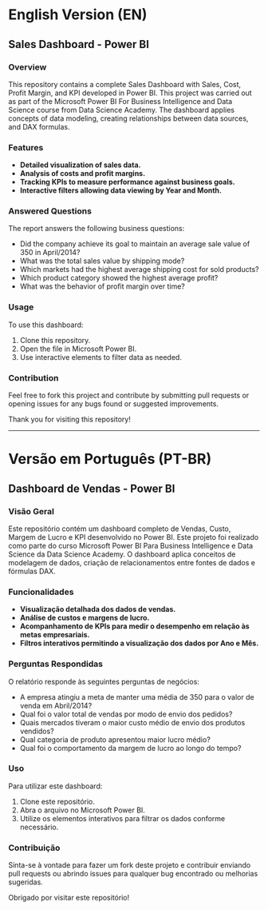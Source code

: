 # English Version (EN)

## Sales Dashboard - Power BI

### Overview
This repository contains a complete Sales Dashboard with Sales, Cost, Profit Margin, and KPI developed in Power BI. This project was carried out as part of the Microsoft Power BI For Business Intelligence and Data Science course from Data Science Academy. The dashboard applies concepts of data modeling, creating relationships between data sources, and DAX formulas.

### Features
- **Detailed visualization of sales data.**
- **Analysis of costs and profit margins.**
- **Tracking KPIs to measure performance against business goals.**
- **Interactive filters allowing data viewing by Year and Month.**

### Answered Questions
The report answers the following business questions:
- Did the company achieve its goal to maintain an average sale value of 350 in April/2014?
- What was the total sales value by shipping mode?
- Which markets had the highest average shipping cost for sold products?
- Which product category showed the highest average profit?
- What was the behavior of profit margin over time?

### Usage
To use this dashboard:
1. Clone this repository.
2. Open the file in Microsoft Power BI.
3. Use interactive elements to filter data as needed.

### Contribution
Feel free to fork this project and contribute by submitting pull requests or opening issues for any bugs found or suggested improvements.

Thank you for visiting this repository!

---

# Versão em Português (PT-BR)

## Dashboard de Vendas - Power BI

### Visão Geral
Este repositório contém um dashboard completo de Vendas, Custo, Margem de Lucro e KPI desenvolvido no Power BI. Este projeto foi realizado como parte do curso Microsoft Power BI Para Business Intelligence e Data Science da Data Science Academy. O dashboard aplica conceitos de modelagem de dados, criação de relacionamentos entre fontes de dados e fórmulas DAX.

### Funcionalidades
- **Visualização detalhada dos dados de vendas.**
- **Análise de custos e margens de lucro.**
- **Acompanhamento de KPIs para medir o desempenho em relação às metas empresariais.**
- **Filtros interativos permitindo a visualização dos dados por Ano e Mês.**

### Perguntas Respondidas
O relatório responde às seguintes perguntas de negócios:
- A empresa atingiu a meta de manter uma média de 350 para o valor de venda em Abril/2014?
- Qual foi o valor total de vendas por modo de envio dos pedidos?
- Quais mercados tiveram o maior custo médio de envio dos produtos vendidos?
- Qual categoria de produto apresentou maior lucro médio?
- Qual foi o comportamento da margem de lucro ao longo do tempo?

### Uso
Para utilizar este dashboard:
1. Clone este repositório.
2. Abra o arquivo no Microsoft Power BI.
3. Utilize os elementos interativos para filtrar os dados conforme necessário.

### Contribuição
Sinta-se à vontade para fazer um fork deste projeto e contribuir enviando pull requests ou abrindo issues para qualquer bug encontrado ou melhorias sugeridas.

Obrigado por visitar este repositório!
